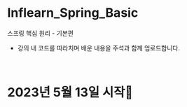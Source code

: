 # Inflearn_Spring_Basic
스프링 핵심 원리 - 기본편

- 강의 내 코드를 따라치며 배운 내용을 주석과 함께 업로드합니다.

<br>

# 2023년 5월 13일 시작👊
